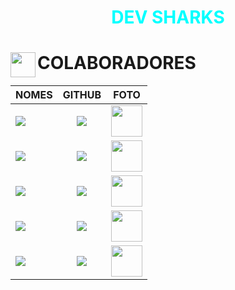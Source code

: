 # <div align="center"><span style="color:cyan">DEV SHARKS</span></div>


<div>
   <img src="./img/logo_tailwind.png" align="left" width="40" align="center"/>
   <h1>COLABORADORES</h1>   
</div>

| NOMES                                                                                                                                                                                      |                                               GITHUB                                               |                                       FOTO                                        |
| :----------------------------------------------------------------------------------------------------------------------------------------------------------------------------------------- | :------------------------------------------------------------------------------------------------: | :-------------------------------------------------------------------------------: |
| <a href="https://github.com/oliveiraclara"><img src="https://img.shields.io/badge/DESENVOLVEDORA-CLARA%20MARTINS%20OLIVEIRA-informational?style=for-the-badge&logo=appveyorlabelColor=FF00FF"></a> | <a href="https://github.com/oliveiraclara"><img src="https://skillicons.dev/icons?i=github&theme=dark"/></a> | <img src="https://avatars.githubusercontent.com/u/110606333?v=4" height="50"></a>  |
| <a href="https://github.com/Cotilen"><img src="https://img.shields.io/badge/DESENVOLVEDOR-CLEITON%20CRUZ-informational?style=for-the-badge&logo=appveyorlabelColor=222222"></a> |   <a href="https://github.com/Cotilen"><img src="https://skillicons.dev/icons?i=github&theme="/></a>   | <img src="https://avatars.githubusercontent.com/u/109962577?v=4" height="50"></a> |
| <a href="https://github.com/GuiLima005"><img src="https://img.shields.io/badge/DESENVOLVEDOR-GUILHERME%20LIMA-informational?style=for-the-badge&logo=appveyorlabelColor=FF00FF"></a>   | <a href="https://github.com/GuiLima005"><img src="https://skillicons.dev/icons?i=github&theme=dark"/></a> | <img src="https://avatars.githubusercontent.com/u/110362288?v=4" height="50"></a> |
| <a href="https://github.com/ingrydshirlley"><img src="https://img.shields.io/badge/DESENVOLVEDORA-INGRYD%20SHIRLLEY-informational?style=for-the-badge&logo=appveyorlabelColor=FF00FF"></a>   | <a href="https://github.com/ingrydshirlley"><img src="https://skillicons.dev/icons?i=github&theme=dark"/></a> | <img src="https://avatars.githubusercontent.com/u/109962966?v=4" height="50"></a> |
| <a href="https://github.com/murillobarbosa"><img src="https://img.shields.io/badge/DESENVOLVEDOR-MURILLO%20BARBOSA-informational?style=for-the-badge&logo=appveyorlabelColor=FF00FF"></a>   | <a href="https://github.com/murillobarbosa"><img src="https://skillicons.dev/icons?i=github&theme=dark"/></a> | <img src="https://avatars.githubusercontent.com/u/110048274?v=4" height="50"></a> |


